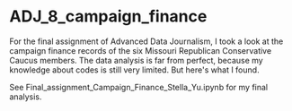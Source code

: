 # ADJ_8_campaign_finance

For the final assignment of Advanced Data Journalism, I took a look at the campaign finance records of the six Missouri Republican Conservative Caucus members. The data analysis is far from perfect, because my knowledge about codes is still very limited. But here's what I found.

See Final_assignment_Campaign_Finance_Stella_Yu.ipynb for my final analysis.
